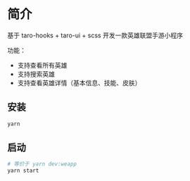 # 简介

基于 taro-hooks + taro-ui + scss 开发一款英雄联盟手游小程序

功能：

- 支持查看所有英雄
- 支持搜索英雄
- 支持查看英雄详情（基本信息、技能、皮肤）

## 安装

```bash
yarn
```

## 启动

```bash
# 等价于 yarn dev:weapp
yarn start
```
